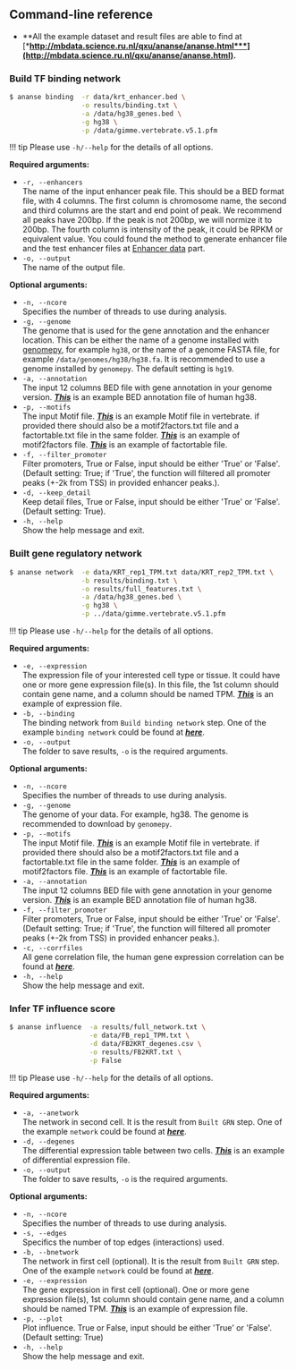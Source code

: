 ## Command-line reference

* **All the example dataset and result files are able to find at [***http://mbdata.science.ru.nl/qxu/ananse/ananse.html***](http://mbdata.science.ru.nl/qxu/ananse/ananse.html).**

### Build TF binding network

``` bash
$ ananse binding  -r data/krt_enhancer.bed \
                  -o results/binding.txt \
                  -a /data/hg38_genes.bed \
                  -g hg38 \
                  -p /data/gimme.vertebrate.v5.1.pfm
```
!!! tip
    Please use `-h/--help` for the details of all options.

**Required arguments:**  

* `-r, --enhancers`  
    The name of the input enhancer peak file. This should be a BED format file, with 4 columns. The first column is chromosome name, the second and third columns are the start and end point of peak. We recommend all peaks have 200bp. If the peak is not 200bp, we will normize it to 200bp. The fourth column is intensity of the peak, it could be RPKM or equivalent value. You could found the method to generate enhancer file and the test enhancer files at [Enhancer data](input_data/#enhancer-data) part.  
* `-o, --output`  
    The name of the output file.

**Optional arguments:**  

* `-n, --ncore`  
    Specifies the number of threads to use during analysis.  
* `-g, --genome`  
    The genome that is used for the gene annotation and the enhancer location. This can be either the name of a genome installed with [genomepy](https://github.com/vanheeringen-lab/genomepy), for example `hg38`, or the name of a genome FASTA file, for example `/data/genomes/hg38/hg38.fa`. It is recommended to use a genome installed by `genomepy`. The default setting is `hg19`.
* `-a, --annotation`  
    The input 12 columns BED file with gene annotation in your genome version. [***This***](https://github.com/vanheeringen-lab/ANANSE/raw/master/data/hg38_genes.bed) is an example BED annotation file of human hg38.
* `-p, --motifs`  
    The input Motif file. [***This***](/data/gimme.vertebrate.v5.1.pfm) is an example Motif file in vertebrate. if provided there should also be a motif2factors.txt file and a factortable.txt file in the same folder. [***This***](/data/gimme.vertebrate.v5.1.motif2factors.txt) is an example of motif2factors file. [***This***](/data/gimme.vertebrate.v5.1.factortable.txt) is an example of factortable file.
* `-f, --filter_promoter`  
    Filter promoters, True or False, input should be either 'True' or 'False'. (Default setting: True; if 'True', the function will filtered all promoter peaks (+-2k from TSS) in provided enhancer peaks.).
* `-d, --keep_detail`  
    Keep detail files, True or False, input should be either 'True' or 'False'. (Default setting: True).  
* `-h, --help`  
    Show the help message and exit.

### Built gene regulatory network

``` bash
$ ananse network  -e data/KRT_rep1_TPM.txt data/KRT_rep2_TPM.txt \
                  -b results/binding.txt \
                  -o results/full_features.txt \
                  -a /data/hg38_genes.bed \
                  -g hg38 \
                  -p ../data/gimme.vertebrate.v5.1.pfm
```
!!! tip
    Please use `-h/--help` for the details of all options.

**Required arguments:**  

* `-e, --expression`  
    The expression file of your interested cell type or tissue. It could have one or more gene expression file(s). In this file, the 1st column should contain gene name, and a column should be named TPM. [***This***](/test/data/KRT_rep1_TPM.txt) is an example of expression file.  
* `-b, --binding`  
    The binding network from `Build binding network` step. One of the example `binding network` could be found at [***here***](http://mbdata.science.ru.nl/qxu/ananse/results/binding.txt).  
* `-o, --output`  
    The folder to save results, `-o` is the required arguments. 

**Optional arguments:**  

* `-n, --ncore`  
    Specifies the number of threads to use during analysis.  
* `-g, --genome`  
    The genome of your data. For example, hg38. The genome is recommended to download by `genomepy`.  
* `-p, --motifs`  
    The input Motif file. [***This***](/data/gimme.vertebrate.v5.1.pfm) is an example Motif file in vertebrate. if provided there should also be a motif2factors.txt file and a factortable.txt file in the same folder. [***This***](/data/gimme.vertebrate.v5.1.motif2factors.txt) is an example of motif2factors file. [***This***](/data/gimme.vertebrate.v5.1.factortable.txt) is an example of factortable file.  
* `-a, --annotation`  
    The input 12 columns BED file with gene annotation in your genome version. [***This***](/data/hg38_genes.bed) is an example BED annotation file of human hg38.  
* `-f, --filter_promoter`  
    Filter promoters, True or False, input should be either 'True' or 'False'. (Default setting: True; if 'True', the function will filtered all promoter peaks (+-2k from TSS) in provided enhancer peaks.).  
* `-c, --corrfiles`  
    All gene correlation file, the human gene expression correlation can be found at [***here***](http://mbdata.science.ru.nl/qxu/ananse/data/expressioncorrelation.txt).  
* `-h, --help`  
    Show the help message and exit.  

### Infer TF influence score

``` bash
$ ananse influence  -a results/full_network.txt \
                    -e data/FB_rep1_TPM.txt \
                    -d data/FB2KRT_degenes.csv \
                    -o results/FB2KRT.txt \
                    -p False
```
!!! tip
    Please use `-h/--help` for the details of all options.

**Required arguments:**  

* `-a, --anetwork`  
    The network in second cell. It is the result from `Built GRN` step. One of the example `network` could be found at [***here***](http://mbdata.science.ru.nl/qxu/ananse/results/full_network.txt).  
* `-d, --degenes`  
    The differential expression table between two cells. [***This***](/test/data/FB2KRT_degenes.csv) is an example of differential expression file.  
* `-o, --output`  
    The folder to save results, `-o` is the required arguments.  

**Optional arguments:**  

* `-n, --ncore`  
    Specifies the number of threads to use during analysis.  
* `-s, --edges`  
    Specifics the number of top edges (interactions) used.  
* `-b, --bnetwork`  
    The network in first cell (optional). It is the result from `Built GRN` step. One of the example `network` could be found at [***here***](http://mbdata.science.ru.nl/qxu/ananse/results/full_network.txt).  
* `-e, --expression`  
    The gene expression in first cell (optional). One or more gene expression file(s), 1st column should contain gene name, and a column should be named TPM. [***This***](/test/data/FB_rep1_TPM.txt) is an example of expression file.  
* `-p, --plot`  
    Plot influence. True or False, input should be either 'True' or 'False'. (Default setting: True)  
* `-h, --help`  
    Show the help message and exit.  

